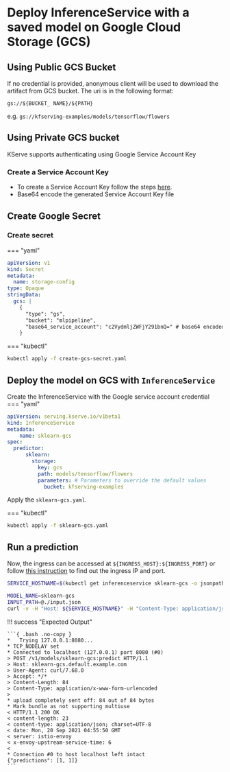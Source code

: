 # Deploy InferenceService with a saved model on Google Cloud Storage (GCS)

## Using Public GCS Bucket

If no credential is provided, anonymous client will be used to download the artifact from GCS bucket.
The uri is in the following format:


```
gs://${BUCKET_ NAME}/${PATH}
```

e.g. ```gs://kfserving-examples/models/tensorflow/flowers```


## Using Private GCS bucket

KServe supports authenticating using Google Service Account Key

### Create a Service Account Key

* To create a Service Account Key follow the steps [here](https://cloud.google.com/iam/docs/keys-create-delete#iam-service-account-keys-create-console).
* Base64 encode the generated Service Account Key file


## Create Google Secret

### Create secret
=== "yaml"
```yaml
apiVersion: v1
kind: Secret
metadata:
  name: storage-config
type: Opaque
stringData:
  gcs: |
    {
      "type": "gs",
      "bucket": "mlpipeline",
      "base64_service_account": "c2VydmljZWFjY291bnQ=" # base64 encoded value of the credential file
    }
```

=== "kubectl"
```bash
kubectl apply -f create-gcs-secret.yaml
```

## Deploy the model on GCS with `InferenceService`

Create the InferenceService with the Google service account credential
=== "yaml"
```yaml
apiVersion: serving.kserve.io/v1beta1
kind: InferenceService
metadata:
    name: sklearn-gcs
spec:
  predictor:
      sklearn:
        storage:
          key: gcs
          path: models/tensorflow/flowers
          parameters: # Parameters to override the default values
            bucket: kfserving-examples
```

Apply the `sklearn-gcs.yaml`.

=== "kubectl"
```bash
kubectl apply -f sklearn-gcs.yaml
```

## Run a prediction

Now, the ingress can be accessed at `${INGRESS_HOST}:${INGRESS_PORT}` or follow [this instruction](../../../get_started/first_isvc.md#4-determine-the-ingress-ip-and-ports)
to find out the ingress IP and port.

```bash
SERVICE_HOSTNAME=$(kubectl get inferenceservice sklearn-gcs -o jsonpath='{.status.url}' | cut -d "/" -f 3)

MODEL_NAME=sklearn-gcs
INPUT_PATH=@./input.json
curl -v -H "Host: ${SERVICE_HOSTNAME}" -H "Content-Type: application/json" http://${INGRESS_HOST}:${INGRESS_PORT}/v1/models/$MODEL_NAME:predict -d $INPUT_PATH
```

!!! success "Expected Output"

    ```{ .bash .no-copy }
    *   Trying 127.0.0.1:8080...
    * TCP_NODELAY set
    * Connected to localhost (127.0.0.1) port 8080 (#0)
    > POST /v1/models/sklearn-gcs:predict HTTP/1.1
    > Host: sklearn-gcs.default.example.com
    > User-Agent: curl/7.68.0
    > Accept: */*
    > Content-Length: 84
    > Content-Type: application/x-www-form-urlencoded
    >
    * upload completely sent off: 84 out of 84 bytes
    * Mark bundle as not supporting multiuse
    < HTTP/1.1 200 OK
    < content-length: 23
    < content-type: application/json; charset=UTF-8
    < date: Mon, 20 Sep 2021 04:55:50 GMT
    < server: istio-envoy
    < x-envoy-upstream-service-time: 6
    <
    * Connection #0 to host localhost left intact
    {"predictions": [1, 1]}
    ```

